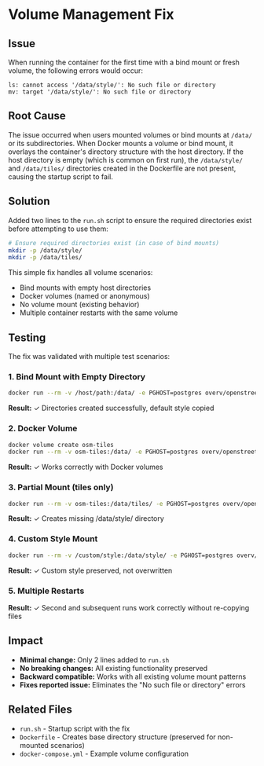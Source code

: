 # Volume Management Fix

## Issue

When running the container for the first time with a bind mount or fresh volume, the following errors would occur:

```
ls: cannot access '/data/style/': No such file or directory
mv: target '/data/style/': No such file or directory
```

## Root Cause

The issue occurred when users mounted volumes or bind mounts at `/data/` or its subdirectories. When Docker mounts a volume or bind mount, it overlays the container's directory structure with the host directory. If the host directory is empty (which is common on first run), the `/data/style/` and `/data/tiles/` directories created in the Dockerfile are not present, causing the startup script to fail.

## Solution

Added two lines to the `run.sh` script to ensure the required directories exist before attempting to use them:

```bash
# Ensure required directories exist (in case of bind mounts)
mkdir -p /data/style/
mkdir -p /data/tiles/
```

This simple fix handles all volume scenarios:
- Bind mounts with empty host directories
- Docker volumes (named or anonymous)
- No volume mount (existing behavior)
- Multiple container restarts with the same volume

## Testing

The fix was validated with multiple test scenarios:

### 1. Bind Mount with Empty Directory
```bash
docker run --rm -v /host/path:/data/ -e PGHOST=postgres overv/openstreetmap-tile-server
```
**Result:** ✓ Directories created successfully, default style copied

### 2. Docker Volume
```bash
docker volume create osm-tiles
docker run --rm -v osm-tiles:/data/ -e PGHOST=postgres overv/openstreetmap-tile-server
```
**Result:** ✓ Works correctly with Docker volumes

### 3. Partial Mount (tiles only)
```bash
docker run --rm -v osm-tiles:/data/tiles/ -e PGHOST=postgres overv/openstreetmap-tile-server
```
**Result:** ✓ Creates missing /data/style/ directory

### 4. Custom Style Mount
```bash
docker run --rm -v /custom/style:/data/style/ -e PGHOST=postgres overv/openstreetmap-tile-server
```
**Result:** ✓ Custom style preserved, not overwritten

### 5. Multiple Restarts
**Result:** ✓ Second and subsequent runs work correctly without re-copying files

## Impact

- **Minimal change:** Only 2 lines added to `run.sh`
- **No breaking changes:** All existing functionality preserved
- **Backward compatible:** Works with all existing volume mount patterns
- **Fixes reported issue:** Eliminates the "No such file or directory" errors

## Related Files

- `run.sh` - Startup script with the fix
- `Dockerfile` - Creates base directory structure (preserved for non-mounted scenarios)
- `docker-compose.yml` - Example volume configuration
